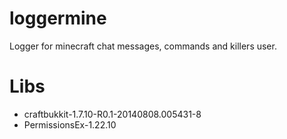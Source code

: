 # loggermine
Logger for minecraft chat messages, commands and killers user.

# Libs
- craftbukkit-1.7.10-R0.1-20140808.005431-8
- PermissionsEx-1.22.10